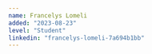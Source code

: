 ```yaml
---
name: Francelys Lomeli
added: "2023-08-23"
level: "Student"
linkedin: "francelys-lomeli-7a694b1bb"
---
```

